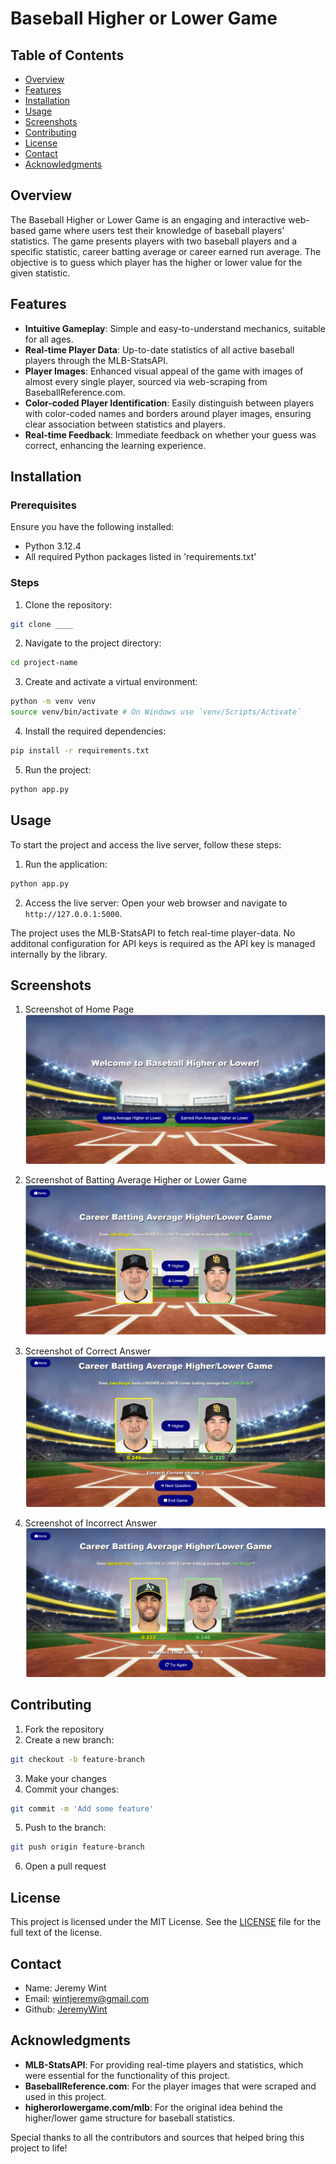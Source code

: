 # Baseball Higher or Lower Game

## Table of Contents

- [Overview](#overview)
- [Features](#features)
- [Installation](#installation)
- [Usage](#usage)
- [Screenshots](#screenshots)
- [Contributing](#contributing)
- [License](#license)
- [Contact](#contact)
- [Acknowledgments](#acknowledgments)

## Overview

The Baseball Higher or Lower Game is an engaging and interactive web-based game where users test their knowledge of baseball players' statistics. The game presents players with two baseball players and a specific statistic, career batting average or career earned run average. The objective is to guess which player has the higher or lower value for the given statistic.

## Features

- **Intuitive Gameplay**: Simple and easy-to-understand mechanics, suitable for all ages.
- **Real-time Player Data**: Up-to-date statistics of all active baseball players through the MLB-StatsAPI.
- **Player Images**: Enhanced visual appeal of the game with images of almost every single player, sourced via web-scraping from BaseballReference.com.
- **Color-coded Player Identification**: Easily distinguish between players with color-coded names and borders around player images, ensuring clear association between statistics and players.
- **Real-time Feedback**: Immediate feedback on whether your guess was correct, enhancing the learning experience. 

## Installation

### Prerequisites

Ensure you have the following installed:
- Python 3.12.4
- All required Python packages listed in 'requirements.txt'

### Steps

1. Clone the repository:
```bash
git clone ____
```
2. Navigate to the project directory:
```bash
cd project-name
```
3. Create and activate a virtual environment:
```bash
python -m venv venv
source venv/bin/activate # On Windows use `venv/Scripts/Activate`
```
4. Install the required dependencies:
```bash
pip install -r requirements.txt
```
5. Run the project:
```bash
python app.py
```

## Usage

To start the project and access the live server, follow these steps:

1. Run the application:
```bash
python app.py
```
2. Access the live server:
Open your web browser and navigate to `http://127.0.0.1:5000`.

The project uses the MLB-StatsAPI to fetch real-time player-data. No additonal configuration for API keys is required as the API key is managed internally by the library.

## Screenshots

1. Screenshot of Home Page
![Screenshot](static/homepage.png)

2. Screenshot of Batting Average Higher or Lower Game
![Screenshot](static/batter1.png)

3. Screenshot of Correct Answer
![Screenshot](static/batter2.png)

4. Screenshot of Incorrect Answer
![Screenshot](static/batter3.png)

## Contributing

1. Fork the repository
2. Create a new branch:
```bash
git checkout -b feature-branch
```
3. Make your changes
4. Commit your changes:
```bash
git commit -m 'Add some feature'
```
5. Push to the branch:
```bash
git push origin feature-branch
```
6. Open a pull request

## License

This project is licensed under the MIT License. See the [LICENSE](LICENSE) file for the full text of the license.

## Contact

- Name: Jeremy Wint
- Email: wintjeremy@gmail.com
- Github: [JeremyWint](https://github.com/JeremyWint)

## Acknowledgments

- **MLB-StatsAPI**: For providing real-time players and statistics, which were essential for the functionality of this project.
- **BaseballReference.com**: For the player images that were scraped and used in this project.
- **higherorlowergame.com/mlb**: For the original idea behind the higher/lower game structure for baseball statistics.

Special thanks to all the contributors and sources that helped bring this project to life!
